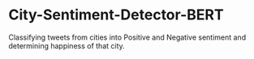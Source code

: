 # City-Sentiment-Detector-BERT
Classifying tweets from cities into Positive and Negative sentiment and determining happiness of that city.
